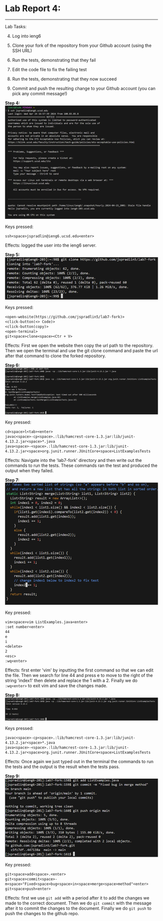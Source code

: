# **Lab Report 4:**
---
Lab Tasks:

4. Log into ieng6
   
5. Clone your fork of the repository from your Github account (using the SSH URL)
   
6. Run the tests, demonstrating that they fail
   
7. Edit the code file to fix the failing test
    
8. Run the tests, demonstrating that they now succeed
    
9. Commit and push the resulting change to your Github account (you can pick any commit message!)
    

**Step 4:**
![Image](ieng6_login.png)

Keys pressed:
```
ssh<space>jspradlin@ieng6.ucsd.edu<enter>
```
Effects: logged the user into the ieng6 server.


**Step 5:**
![Image](clone_fork.png)

Keys pressed:
```
<open-website(https://github.com/jspradlin5/lab7-fork)>
<click-button(<> Code)>
<click-button(copy)>
<open-terminal>
git<space>clone<space><Ctr + V>
```
Effects: First we open the website then copy the url path to the repository. Then we open the terminal and use the git clone command and paste the url after that command to clone the forked repository.

**Step 6:**
![Image](test_fail123.png)

Key pressed:
```
cd<space>l<tab><enter>
javac<space>-cp<space>.:lib/hamcrest-core-1.3.jar:lib/junit-4.13.2.jar<space>*.java
java<space>-<space>.:lib/hamcrest-core-1.3.jar:lib/junit-4.13.2.jar<space>org.junit.runner.JUnitCore<space>ListExamplesTests

```
Effects: Navigate into the 'lab7-fork' directory and then write out the commands to run the tests. These commands ran the test and produced the output when they failed.

**Step 7:**
![Image](vim_editing.png)

Key pressed:
```
vim<space>vim ListExamples.java<enter>
:set number<enter>
44
e
i
<delete>
2
<esc>
:wq<enter>
```
Effects: first enter 'vim' by inputting the first command so that we can edit the file. Then we search for line 44 and press e to move to the right of the string 'index1' then delete and replace the 1 with a 2. Finally we do `:wq<enter>` to exit vim and save the changes made.



**Step 8:**
![Image](test_pass123.png)

Keys pressed:
```
javac<space>-cp<space>.:lib/hamcrest-core-1.3.jar:lib/junit-4.13.2.jar<space>*.java
java<space>-<space>.:lib/hamcrest-core-1.3.jar:lib/junit-4.13.2.jar<space>org.junit.runner.JUnitCore<space>ListExamplesTests
```
Effects: Once again we just typed out in the terminal the commands to run the tests and the output is the result when the tests pass.


**Step 9:**
![Image](git_commit.png)

Key pressed:
```
git<space>add<space>.<enter>
git<space>commit<space>-m<space>"Fixed<space>bug<space>in<space>merge<space>method"<enter>
git<space>push<enter>
```
Effects: first we use `git add` with a period after it to add the changes we made to the correct document. Then we do `git commit` with the message after it to commit the changes to the document. Finally we do `git push` to push the changes to the github repo.
